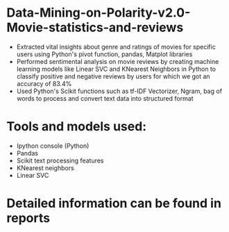 # Data-Mining-on-Polarity-v2.0-Movie-statistics-and-reviews
- Extracted vital insights about genre and ratings of movies for specific users using Python's pivot function, pandas, Matplot libraries
- Performed sentimental analysis on movie reviews by creating machine learning models like Linear SVC and KNearest Neighbors in Python to     classify positive and negative reviews by users for which we got an accuracy of 83.4%
- Used Python's Scikit functions such as tf-IDF Vectorizer, Ngram, bag of words to process and convert text data into structured format

# Tools and models used:
- Ipython console (Python)
- Pandas
- Scikit text processing features
- KNearest neighbors
- Linear SVC

# Detailed information can be found in reports
